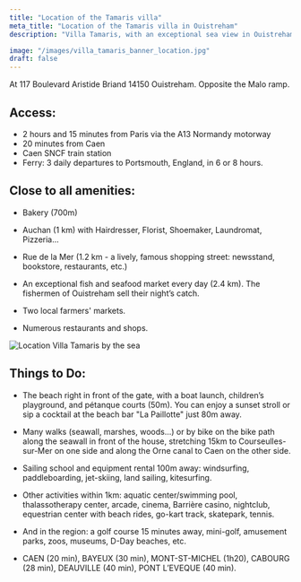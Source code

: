 ```yaml
---
title: "Location of the Tamaris villa"
meta_title: "Location of the Tamaris villa in Ouistreham"
description: "Villa Tamaris, with an exceptional sea view in Ouistreham, enjoys an outstanding location. Peaceful and only 10 minutes from the vibrant heart of Ouistreham. 2 hours and 15 minutes from Paris via the Normandy motorway. All amenities immediately accessible."

image: "/images/villa_tamaris_banner_location.jpg"
draft: false
---
```


At 117 Boulevard Aristide Briand 14150 Ouistreham.
Opposite the Malo ramp.

<h2> Access: </h2>

- 2 hours and 15 minutes from Paris via the A13 Normandy motorway
- 20 minutes from Caen
- Caen SNCF train station
- Ferry: 3 daily departures to Portsmouth, England, in 6 or 8 hours.

<h2>Close to all amenities:</h2>

- Bakery (700m)

- Auchan (1 km) with Hairdresser, Florist, Shoemaker, Laundromat, Pizzeria...

- Rue de la Mer (1.2 km - a lively, famous shopping street: newsstand, bookstore, restaurants, etc.)

- An exceptional fish and seafood market every day (2.4 km). The fishermen of Ouistreham sell their night’s catch.

- Two local farmers' markets.

- Numerous restaurants and shops.

<img src="/images/villa_tamaris_ouistreham_map.jpg" alt="Location Villa Tamaris by the sea" />

<h2>Things to Do:</h2>

- The beach right in front of the gate, with a boat launch, children’s playground, and pétanque courts (50m). You can enjoy a sunset stroll or sip a cocktail at the beach bar "La Paillotte" just 80m away.

- Many walks (seawall, marshes, woods...) or by bike on the bike path along the seawall in front of the house, stretching 15km to Courseulles-sur-Mer on one side and along the Orne canal to Caen on the other side.

- Sailing school and equipment rental 100m away: windsurfing, paddleboarding, jet-skiing, land sailing, kitesurfing.

- Other activities within 1km: aquatic center/swimming pool, thalassotherapy center, arcade, cinema, Barrière casino, nightclub, equestrian center with beach rides, go-kart track, skatepark, tennis.

- And in the region: a golf course 15 minutes away, mini-golf, amusement parks, zoos, museums, D-Day beaches, etc.

- CAEN (20 min), BAYEUX (30 min), MONT-ST-MICHEL (1h20), CABOURG (28 min), DEAUVILLE (40 min), PONT L’EVEQUE (40 min).

